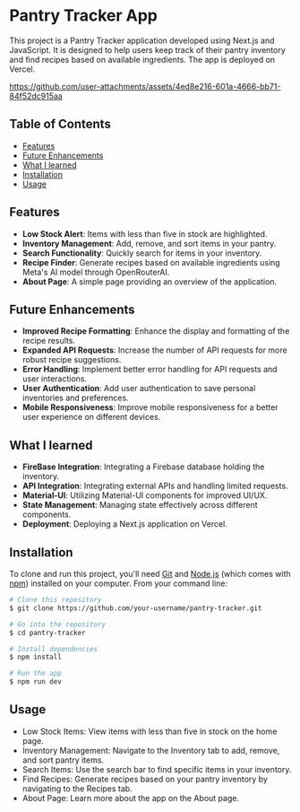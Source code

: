 # Pantry Tracker App

This project is a Pantry Tracker application developed using Next.js and JavaScript. It is designed to help users keep track of their pantry inventory and find recipes based on available ingredients. The app is deployed on Vercel.


https://github.com/user-attachments/assets/4ed8e216-601a-4666-bb71-84f52dc915aa


## Table of Contents
- [Features](#features)
- [Future Enhancements](#future-enhancements)
- [What I learned](#what-i-learned)
- [Installation](#installation)
- [Usage](#usage)

## Features
- **Low Stock Alert**: Items with less than five in stock are highlighted.
- **Inventory Management**: Add, remove, and sort items in your pantry.
- **Search Functionality**: Quickly search for items in your inventory.
- **Recipe Finder**: Generate recipes based on available ingredients using Meta's AI model through OpenRouterAI.
- **About Page**: A simple page providing an overview of the application.

## Future Enhancements
- **Improved Recipe Formatting**: Enhance the display and formatting of the recipe results.
- **Expanded API Requests**: Increase the number of API requests for more robust recipe suggestions.
- **Error Handling**: Implement better error handling for API requests and user interactions.
- **User Authentication**: Add user authentication to save personal inventories and preferences.
- **Mobile Responsiveness**: Improve mobile responsiveness for a better user experience on different devices.

## What I learned
- **FireBase Integration**: Integrating a Firebase database holding the inventory. 
- **API Integration**: Integrating external APIs and handling limited requests.
- **Material-UI**: Utilizing Material-UI components for improved UI/UX.
- **State Management**: Managing state effectively across different components.
- **Deployment**: Deploying a Next.js application on Vercel.

## Installation
To clone and run this project, you'll need [Git](https://git-scm.com) and [Node.js](https://nodejs.org/en/) (which comes with [npm](http://npmjs.com)) installed on your computer. From your command line:

```bash
# Clone this repository
$ git clone https://github.com/your-username/pantry-tracker.git

# Go into the repository
$ cd pantry-tracker

# Install dependencies
$ npm install

# Run the app
$ npm run dev
```

## Usage
- Low Stock Items: View items with less than five in stock on the home page.
- Inventory Management: Navigate to the Inventory tab to add, remove, and sort pantry items.
- Search Items: Use the search bar to find specific items in your inventory.
- Find Recipes: Generate recipes based on your pantry inventory by navigating to the Recipes tab.
- About Page: Learn more about the app on the About page.
